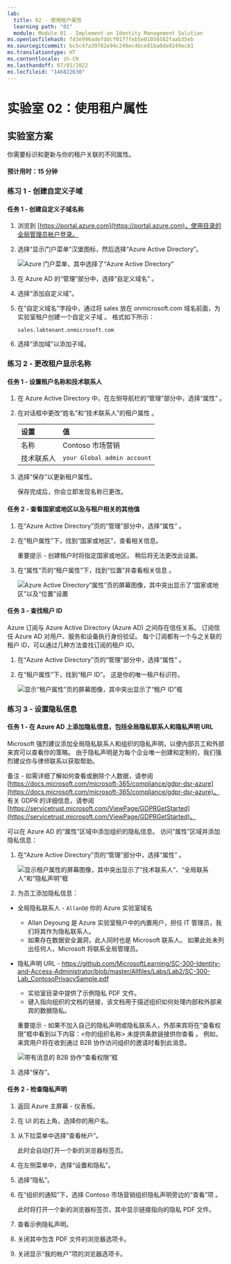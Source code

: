```yaml
---
lab:
  title: 02 - 使用租户属性
  learning path: "01"
  module: Module 01 - Implement an Identity Management Solution
ms.openlocfilehash: f43e996adefddcf01f7feb5e01056582faab35eb
ms.sourcegitcommit: bc5c47a39782e94c249ec4bce01ba0da9249ec61
ms.translationtype: HT
ms.contentlocale: zh-CN
ms.lasthandoff: 07/01/2022
ms.locfileid: "146822630"
---
```

# <a name="lab-02-working-with-tenant-properties"></a>实验室 02：使用租户属性

## <a name="lab-scenario"></a>实验室方案

你需要标识和更新与你的租户关联的不同属性。

#### <a name="estimated-time-15-minutes"></a>预计用时：15 分钟

### <a name="exercise-1---create-a-custom-subdomains"></a>练习 1 - 创建自定义子域 

#### <a name="task-1---create-a-custom-subdomain-name"></a>任务 1 - 创建自定义子域名称

1. 浏览到 [https://portal.azure.com](https://portal.azure.com)，使用目录的全局管理员帐户登录。

1. 选择“显示门户菜单”汉堡图标，然后选择“Azure Active Directory”。

    ![Azure 门户菜单，其中选择了“Azure Active Directory”](./media/azure-portal-menu-aad.png)

1. 在 Azure AD 的“管理”部分中，选择“自定义域名”  。

1. 选择“添加自定义域”。

1. 在“自定义域名”字段中，通过将 sales 放在 onmicrosoft.com 域名前面，为实验室租户创建一个自定义子域  。  格式如下所示：

    ```
    sales.labtenant.onmicrosoft.com
    ```

1. 选择“添加域”以添加子域。


### <a name="exercise-2---changing-the-tenant-display-name"></a>练习 2 - 更改租户显示名称

#### <a name="task-1---set-the-tenant-name-and-technical-contact"></a>任务 1 - 设置租户名称和技术联系人

1. 在 Azure Active Directory 中，在左侧导航栏的“管理”部分中，选择“属性” 。

1. 在对话框中更改“姓名”和“技术联系人”的租户属性 。

    | 设置 | **值** |
    | :--- | :--- |
    | 名称 | Contoso 市场营销 |
    | 技术联系人 | `your Global admin account` |

1. 选择“保存”以更新租户属性。

   保存完成后，你会立即发现名称已更改。

#### <a name="task-2---review-the-country-or-region-and-other-values-associated-with-your-tenant"></a>任务 2 - 查看国家或地区以及与租户相关的其他值

1. 在“Azure Active Directory”页的“管理”部分中，选择“属性” 。

2. 在“租户属性”下，找到“国家或地区”，查看相关信息。

    重要提示 - 创建租户时将指定国家或地区。 稍后将无法更改此设置。

3. 在“属性”页的“租户属性”下，找到“位置”并查看相关信息  。

    ![Azure Active Directory“属性”页的屏幕图像，其中突出显示了“国家或地区”以及“位置”设置](./media/azure-active-directory-properties-country-location.png)

#### <a name="task-3---finding-the-tenant-id"></a>任务 3 - 查找租户 ID

Azure 订阅与 Azure Active Directory (Azure AD) 之间存在信任关系。 订阅信任 Azure AD 对用户、服务和设备执行身份验证。 每个订阅都有一个与之关联的租户 ID，可以通过几种方法查找订阅的租户 ID。

1. 在“Azure Active Directory”页的“管理”部分中，选择“属性” 。

2. 在“租户属性”下，找到“租户 ID”。 这是你的唯一租户标识符。

    ![显示“租户属性”页的屏幕图像，其中突出显示了“租户 ID”框](./media/portal-tenant-id.png)

### <a name="exercise-3---setting-your-privacy-information"></a>练习 3 - 设置隐私信息

#### <a name="task-1---adding-your-privacy-info-on-azure-ad-including-global-privacy-contact-and-privacy-statement-url"></a>任务 1 - 在 Azure AD 上添加隐私信息，包括全局隐私联系人和隐私声明 URL

Microsoft 强烈建议添加全局隐私联系人和组织的隐私声明，以便内部员工和外部来宾可以查看你的策略。 由于隐私声明是为每个企业唯一创建和定制的，我们强烈建议你与律师联系以获取帮助。

   备注 - 如需详细了解如何查看或删除个人数据，请参阅 [https://docs.microsoft.com/microsoft-365/compliance/gdpr-dsr-azure](https://docs.microsoft.com/microsoft-365/compliance/gdpr-dsr-azure)。 有关 GDPR 的详细信息，请参阅 [https://servicetrust.microsoft.com/ViewPage/GDPRGetStarted](https://servicetrust.microsoft.com/ViewPage/GDPRGetStarted)。

可以在 Azure AD 的“属性”区域中添加组织的隐私信息。 访问“属性”区域并添加隐私信息：

1. 在“Azure Active Directory”页的“管理”部分中，选择“属性” 。

    ![显示租户属性的屏幕图像，其中突出显示了“技术联系人”、“全局联系人”和“隐私声明”框](./media/properties-area.png)

2. 为员工添加隐私信息：

- 全局隐私联系人 - `AllanD@` 你的 Azure 实验室域名 
     - Allan Deyoung 是 Azure 实验室租户中的内置用户，担任 IT 管理员，我们将其作为隐私联系人。
     - 如果存在数据安全漏洞，此人同时也是 Microsoft 联系人。 如果此处未列出任何人，Microsoft 将联系全局管理员。

- 隐私声明 URL -  <https://github.com/MicrosoftLearning/SC-300-Identity-and-Access-Administrator/blob/master/Allfiles/Labs/Lab2/SC-300-Lab_ContosoPrivacySample.pdf>

     - 实验室目录中提供了示例隐私 PDF 文件。
     - 键入指向组织的文档的链接，该文档用于描述组织如何处理内部和外部来宾的数据隐私。

    重要提示 - 如果不加入自己的隐私声明或隐私联系人，外部来宾将在“查看权限”框中看到以下内容：<你的组织名称\> 未提供条款链接供你查看 。 例如，来宾用户将在收到通过 B2B 协作访问组织的邀请时看到此消息。

    ![带有消息的 B2B 协作“查看权限”框](./media/active-directory-no-privacy-statement-or-contact.png)

3. 选择“保存”。

#### <a name="task-2---check-your-privacy-statement"></a>任务 2 - 检查隐私声明

1. 返回 Azure 主屏幕 - 仪表板。
2. 在 UI 的右上角，选择你的用户名。
3. 从下拉菜单中选择“查看帐户”。

     此时会自动打开一个新的浏览器标签页。

4. 在左侧菜单中，选择“设置和隐私”。
5. 选择“隐私”。
6. 在“组织的通知”下，选择 Contoso 市场营销组织隐私声明旁边的“查看”项 。

     此时将打开一个新的浏览器标签页，其中显示链接指向的隐私 PDF 文件。

7. 查看示例隐私声明。
8. 关闭其中包含 PDF 文件的浏览器选项卡。
9. 关闭显示“我的帐户”项的浏览器选项卡。
